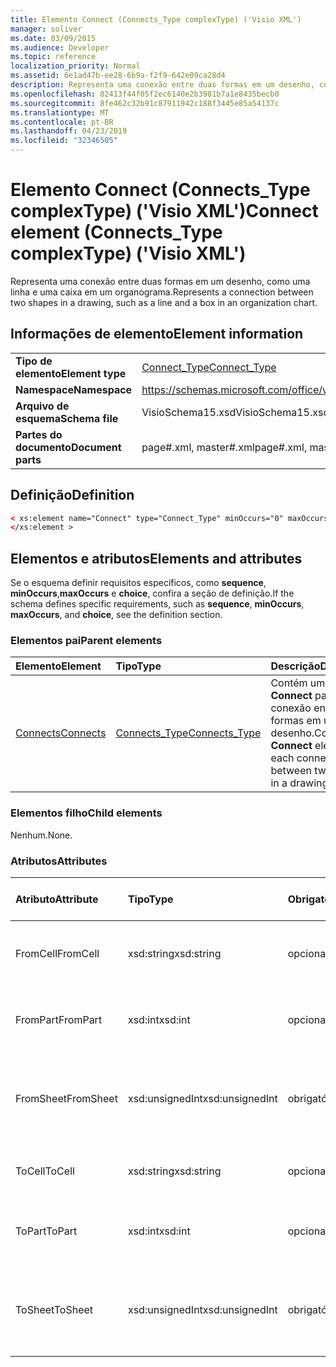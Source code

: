 ```yaml
---
title: Elemento Connect (Connects_Type complexType) ('Visio XML')
manager: soliver
ms.date: 03/09/2015
ms.audience: Developer
ms.topic: reference
localization_priority: Normal
ms.assetid: 6e1ad47b-ee28-6b9a-f2f9-642e09ca28d4
description: Representa uma conexão entre duas formas em um desenho, como uma linha e uma caixa em um organograma.
ms.openlocfilehash: 82413f44f05f2ec6140e2b3981b7a1e8435becb0
ms.sourcegitcommit: 8fe462c32b91c87911942c188f3445e85a54137c
ms.translationtype: MT
ms.contentlocale: pt-BR
ms.lasthandoff: 04/23/2019
ms.locfileid: "32346505"
---
```

# <a name="connect-element-connectstype-complextype-visio-xml"></a><span data-ttu-id="a4339-103">Elemento Connect (Connects_Type complexType) ('Visio XML')</span><span class="sxs-lookup"><span data-stu-id="a4339-103">Connect element (Connects_Type complexType) ('Visio XML')</span></span>

<span data-ttu-id="a4339-104">Representa uma conexão entre duas formas em um desenho, como uma linha e uma caixa em um organograma.</span><span class="sxs-lookup"><span data-stu-id="a4339-104">Represents a connection between two shapes in a drawing, such as a line and a box in an organization chart.</span></span>
  
## <a name="element-information"></a><span data-ttu-id="a4339-105">Informações de elemento</span><span class="sxs-lookup"><span data-stu-id="a4339-105">Element information</span></span>

|||
|:-----|:-----|
|<span data-ttu-id="a4339-106">**Tipo de elemento**</span><span class="sxs-lookup"><span data-stu-id="a4339-106">**Element type**</span></span> <br/> |[<span data-ttu-id="a4339-107">Connect_Type</span><span class="sxs-lookup"><span data-stu-id="a4339-107">Connect_Type</span></span>](connect_type-complextypevisio-xml.md) <br/> |
|<span data-ttu-id="a4339-108">**Namespace**</span><span class="sxs-lookup"><span data-stu-id="a4339-108">**Namespace**</span></span> <br/> |https://schemas.microsoft.com/office/visio/2012/main  <br/> |
|<span data-ttu-id="a4339-109">**Arquivo de esquema**</span><span class="sxs-lookup"><span data-stu-id="a4339-109">**Schema file**</span></span> <br/> |<span data-ttu-id="a4339-110">VisioSchema15.xsd</span><span class="sxs-lookup"><span data-stu-id="a4339-110">VisioSchema15.xsd</span></span>  <br/> |
|<span data-ttu-id="a4339-111">**Partes do documento**</span><span class="sxs-lookup"><span data-stu-id="a4339-111">**Document parts**</span></span> <br/> |<span data-ttu-id="a4339-112">page#.xml, master#.xml</span><span class="sxs-lookup"><span data-stu-id="a4339-112">page#.xml, master#.xml</span></span>  <br/> |
   
## <a name="definition"></a><span data-ttu-id="a4339-113">Definição</span><span class="sxs-lookup"><span data-stu-id="a4339-113">Definition</span></span>

```XML
< xs:element name="Connect" type="Connect_Type" minOccurs="0" maxOccurs="unbounded" >
</xs:element >
```

## <a name="elements-and-attributes"></a><span data-ttu-id="a4339-114">Elementos e atributos</span><span class="sxs-lookup"><span data-stu-id="a4339-114">Elements and attributes</span></span>

<span data-ttu-id="a4339-115">Se o esquema definir requisitos específicos, como **sequence**, **minOccurs**,**maxOccurs** e **choice**, confira a seção de definição.</span><span class="sxs-lookup"><span data-stu-id="a4339-115">If the schema defines specific requirements, such as **sequence**, **minOccurs**, **maxOccurs**, and **choice**, see the definition section.</span></span> 
  
### <a name="parent-elements"></a><span data-ttu-id="a4339-116">Elementos pai</span><span class="sxs-lookup"><span data-stu-id="a4339-116">Parent elements</span></span>

|<span data-ttu-id="a4339-117">**Elemento**</span><span class="sxs-lookup"><span data-stu-id="a4339-117">**Element**</span></span>|<span data-ttu-id="a4339-118">**Tipo**</span><span class="sxs-lookup"><span data-stu-id="a4339-118">**Type**</span></span>|<span data-ttu-id="a4339-119">**Descrição**</span><span class="sxs-lookup"><span data-stu-id="a4339-119">**Description**</span></span>|
|:-----|:-----|:-----|
|[<span data-ttu-id="a4339-120">Connects</span><span class="sxs-lookup"><span data-stu-id="a4339-120">Connects</span></span>](connects-element-pagecontents_type-complextypevisio-xml.md) <br/> |[<span data-ttu-id="a4339-121">Connects_Type</span><span class="sxs-lookup"><span data-stu-id="a4339-121">Connects_Type</span></span>](connects_type-complextypevisio-xml.md) <br/> |<span data-ttu-id="a4339-122">Contém um elemento **Connect** para cada conexão entre duas formas em um desenho.</span><span class="sxs-lookup"><span data-stu-id="a4339-122">Contains a **Connect** element for each connection between two shapes in a drawing.</span></span>  <br/> |
   
### <a name="child-elements"></a><span data-ttu-id="a4339-123">Elementos filho</span><span class="sxs-lookup"><span data-stu-id="a4339-123">Child elements</span></span>

<span data-ttu-id="a4339-124">Nenhum.</span><span class="sxs-lookup"><span data-stu-id="a4339-124">None.</span></span>
  
### <a name="attributes"></a><span data-ttu-id="a4339-125">Atributos</span><span class="sxs-lookup"><span data-stu-id="a4339-125">Attributes</span></span>

|<span data-ttu-id="a4339-126">**Atributo**</span><span class="sxs-lookup"><span data-stu-id="a4339-126">**Attribute**</span></span>|<span data-ttu-id="a4339-127">**Tipo**</span><span class="sxs-lookup"><span data-stu-id="a4339-127">**Type**</span></span>|<span data-ttu-id="a4339-128">**Obrigatório**</span><span class="sxs-lookup"><span data-stu-id="a4339-128">**Required**</span></span>|<span data-ttu-id="a4339-129">**Descrição**</span><span class="sxs-lookup"><span data-stu-id="a4339-129">**Description**</span></span>|<span data-ttu-id="a4339-130">**Valores possíveis**</span><span class="sxs-lookup"><span data-stu-id="a4339-130">**Possible values**</span></span>|
|:-----|:-----|:-----|:-----|:-----|
|<span data-ttu-id="a4339-131">FromCell</span><span class="sxs-lookup"><span data-stu-id="a4339-131">FromCell</span></span>  <br/> |<span data-ttu-id="a4339-132">xsd:string</span><span class="sxs-lookup"><span data-stu-id="a4339-132">xsd:string</span></span>  <br/> |<span data-ttu-id="a4339-133">opcional</span><span class="sxs-lookup"><span data-stu-id="a4339-133">optional</span></span>  <br/> |<span data-ttu-id="a4339-134">A célula da qual uma conexão se origina.</span><span class="sxs-lookup"><span data-stu-id="a4339-134">The cell from which a connection originates.</span></span>  <br/> |<span data-ttu-id="a4339-135">Valores do tipo xsd:string.</span><span class="sxs-lookup"><span data-stu-id="a4339-135">Values of the xsd:string type.</span></span>  <br/> |
|<span data-ttu-id="a4339-136">FromPart</span><span class="sxs-lookup"><span data-stu-id="a4339-136">FromPart</span></span>  <br/> |<span data-ttu-id="a4339-137">xsd:int</span><span class="sxs-lookup"><span data-stu-id="a4339-137">xsd:int</span></span>  <br/> |<span data-ttu-id="a4339-138">opcional</span><span class="sxs-lookup"><span data-stu-id="a4339-138">optional</span></span>  <br/> |<span data-ttu-id="a4339-139">A parte de uma forma da qual uma conexão se origina.</span><span class="sxs-lookup"><span data-stu-id="a4339-139">The part of a shape from which a connection originates.</span></span>  <br/> |<span data-ttu-id="a4339-140">Valores do tipo xsd:int.</span><span class="sxs-lookup"><span data-stu-id="a4339-140">Values of the xsd:int type.</span></span>  <br/> |
|<span data-ttu-id="a4339-141">FromSheet</span><span class="sxs-lookup"><span data-stu-id="a4339-141">FromSheet</span></span>  <br/> |<span data-ttu-id="a4339-142">xsd:unsignedInt</span><span class="sxs-lookup"><span data-stu-id="a4339-142">xsd:unsignedInt</span></span>  <br/> |<span data-ttu-id="a4339-143">obrigatório</span><span class="sxs-lookup"><span data-stu-id="a4339-143">required</span></span>  <br/> |<span data-ttu-id="a4339-144">A ID da forma a partir da qual uma ou mais conexões se originam.</span><span class="sxs-lookup"><span data-stu-id="a4339-144">The ID of the shape from which a connection or connections originate.</span></span>  <br/> |<span data-ttu-id="a4339-145">Valores do tipo xsd:unsignedInt.</span><span class="sxs-lookup"><span data-stu-id="a4339-145">Values of the xsd:unsignedInt type.</span></span>  <br/> |
|<span data-ttu-id="a4339-146">ToCell</span><span class="sxs-lookup"><span data-stu-id="a4339-146">ToCell</span></span>  <br/> |<span data-ttu-id="a4339-147">xsd:string</span><span class="sxs-lookup"><span data-stu-id="a4339-147">xsd:string</span></span>  <br/> |<span data-ttu-id="a4339-148">opcional</span><span class="sxs-lookup"><span data-stu-id="a4339-148">optional</span></span>  <br/> |<span data-ttu-id="a4339-149">A célula à qual uma conexão é feita.</span><span class="sxs-lookup"><span data-stu-id="a4339-149">The cell to which a connection is made.</span></span>  <br/> |<span data-ttu-id="a4339-150">Valores do tipo xsd:string.</span><span class="sxs-lookup"><span data-stu-id="a4339-150">Values of the xsd:string type.</span></span>  <br/> |
|<span data-ttu-id="a4339-151">ToPart</span><span class="sxs-lookup"><span data-stu-id="a4339-151">ToPart</span></span>  <br/> |<span data-ttu-id="a4339-152">xsd:int</span><span class="sxs-lookup"><span data-stu-id="a4339-152">xsd:int</span></span>  <br/> |<span data-ttu-id="a4339-153">opcional</span><span class="sxs-lookup"><span data-stu-id="a4339-153">optional</span></span>  <br/> |<span data-ttu-id="a4339-154">A parte de uma forma à qual uma conexão é feita.</span><span class="sxs-lookup"><span data-stu-id="a4339-154">The part of a shape to which a connection is made.</span></span>  <br/> |<span data-ttu-id="a4339-155">Valores do tipo xsd:Int.</span><span class="sxs-lookup"><span data-stu-id="a4339-155">Values of the xsd:Int type.</span></span>  <br/> |
|<span data-ttu-id="a4339-156">ToSheet</span><span class="sxs-lookup"><span data-stu-id="a4339-156">ToSheet</span></span>  <br/> |<span data-ttu-id="a4339-157">xsd:unsignedInt</span><span class="sxs-lookup"><span data-stu-id="a4339-157">xsd:unsignedInt</span></span>  <br/> |<span data-ttu-id="a4339-158">obrigatório</span><span class="sxs-lookup"><span data-stu-id="a4339-158">required</span></span>  <br/> |<span data-ttu-id="a4339-159">A ID da forma à qual uma ou mais conexões foram feitas.</span><span class="sxs-lookup"><span data-stu-id="a4339-159">The ID of the shape to which one or more connections are made.</span></span>  <br/> |<span data-ttu-id="a4339-160">Valores do tipo xsd:unsignedInt.</span><span class="sxs-lookup"><span data-stu-id="a4339-160">Values of the xsd:unsignedInt type.</span></span>  <br/> |
   

